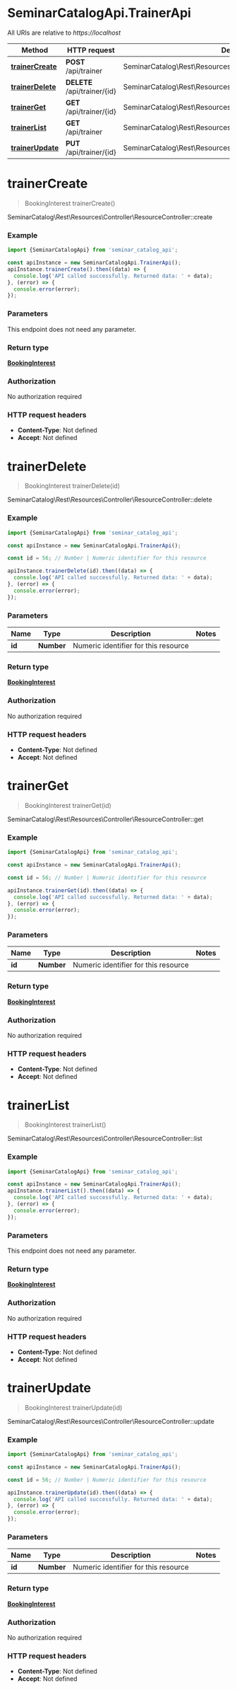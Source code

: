 # SeminarCatalogApi.TrainerApi

All URIs are relative to *https://localhost*

Method | HTTP request | Description
------------- | ------------- | -------------
[**trainerCreate**](TrainerApi.md#trainerCreate) | **POST** /api/trainer | SeminarCatalog\\Rest\\Resources\\Controller\\ResourceController::create
[**trainerDelete**](TrainerApi.md#trainerDelete) | **DELETE** /api/trainer/{id} | SeminarCatalog\\Rest\\Resources\\Controller\\ResourceController::delete
[**trainerGet**](TrainerApi.md#trainerGet) | **GET** /api/trainer/{id} | SeminarCatalog\\Rest\\Resources\\Controller\\ResourceController::get
[**trainerList**](TrainerApi.md#trainerList) | **GET** /api/trainer | SeminarCatalog\\Rest\\Resources\\Controller\\ResourceController::list
[**trainerUpdate**](TrainerApi.md#trainerUpdate) | **PUT** /api/trainer/{id} | SeminarCatalog\\Rest\\Resources\\Controller\\ResourceController::update


<a name="trainerCreate"></a>
# **trainerCreate**
> BookingInterest trainerCreate()

SeminarCatalog\\Rest\\Resources\\Controller\\ResourceController::create

### Example
```javascript
import {SeminarCatalogApi} from 'seminar_catalog_api';

const apiInstance = new SeminarCatalogApi.TrainerApi();
apiInstance.trainerCreate().then((data) => {
  console.log('API called successfully. Returned data: ' + data);
}, (error) => {
  console.error(error);
});

```

### Parameters
This endpoint does not need any parameter.

### Return type

[**BookingInterest**](BookingInterest.md)

### Authorization

No authorization required

### HTTP request headers

 - **Content-Type**: Not defined
 - **Accept**: Not defined

<a name="trainerDelete"></a>
# **trainerDelete**
> BookingInterest trainerDelete(id)

SeminarCatalog\\Rest\\Resources\\Controller\\ResourceController::delete

### Example
```javascript
import {SeminarCatalogApi} from 'seminar_catalog_api';

const apiInstance = new SeminarCatalogApi.TrainerApi();

const id = 56; // Number | Numeric identifier for this resource

apiInstance.trainerDelete(id).then((data) => {
  console.log('API called successfully. Returned data: ' + data);
}, (error) => {
  console.error(error);
});

```

### Parameters

Name | Type | Description  | Notes
------------- | ------------- | ------------- | -------------
 **id** | **Number**| Numeric identifier for this resource | 

### Return type

[**BookingInterest**](BookingInterest.md)

### Authorization

No authorization required

### HTTP request headers

 - **Content-Type**: Not defined
 - **Accept**: Not defined

<a name="trainerGet"></a>
# **trainerGet**
> BookingInterest trainerGet(id)

SeminarCatalog\\Rest\\Resources\\Controller\\ResourceController::get

### Example
```javascript
import {SeminarCatalogApi} from 'seminar_catalog_api';

const apiInstance = new SeminarCatalogApi.TrainerApi();

const id = 56; // Number | Numeric identifier for this resource

apiInstance.trainerGet(id).then((data) => {
  console.log('API called successfully. Returned data: ' + data);
}, (error) => {
  console.error(error);
});

```

### Parameters

Name | Type | Description  | Notes
------------- | ------------- | ------------- | -------------
 **id** | **Number**| Numeric identifier for this resource | 

### Return type

[**BookingInterest**](BookingInterest.md)

### Authorization

No authorization required

### HTTP request headers

 - **Content-Type**: Not defined
 - **Accept**: Not defined

<a name="trainerList"></a>
# **trainerList**
> BookingInterest trainerList()

SeminarCatalog\\Rest\\Resources\\Controller\\ResourceController::list

### Example
```javascript
import {SeminarCatalogApi} from 'seminar_catalog_api';

const apiInstance = new SeminarCatalogApi.TrainerApi();
apiInstance.trainerList().then((data) => {
  console.log('API called successfully. Returned data: ' + data);
}, (error) => {
  console.error(error);
});

```

### Parameters
This endpoint does not need any parameter.

### Return type

[**BookingInterest**](BookingInterest.md)

### Authorization

No authorization required

### HTTP request headers

 - **Content-Type**: Not defined
 - **Accept**: Not defined

<a name="trainerUpdate"></a>
# **trainerUpdate**
> BookingInterest trainerUpdate(id)

SeminarCatalog\\Rest\\Resources\\Controller\\ResourceController::update

### Example
```javascript
import {SeminarCatalogApi} from 'seminar_catalog_api';

const apiInstance = new SeminarCatalogApi.TrainerApi();

const id = 56; // Number | Numeric identifier for this resource

apiInstance.trainerUpdate(id).then((data) => {
  console.log('API called successfully. Returned data: ' + data);
}, (error) => {
  console.error(error);
});

```

### Parameters

Name | Type | Description  | Notes
------------- | ------------- | ------------- | -------------
 **id** | **Number**| Numeric identifier for this resource | 

### Return type

[**BookingInterest**](BookingInterest.md)

### Authorization

No authorization required

### HTTP request headers

 - **Content-Type**: Not defined
 - **Accept**: Not defined

